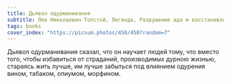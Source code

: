 ```yaml
---
title: Дьявол одурманивания
subtitle: Лев Николаевич Толстой, Легенда, Разрушение ада и восстановление его
tags: books
cover_index: "https://picsum.photos/450/450?random=7"
---
```






Дьявол одурманивания сказал, что он научает людей тому, что вместо того, чтобы избавиться от страданий, производимых дурною жизнью, стараясь жить лучше, им лучше забыться под влиянием одурения вином, табаком, опиумом, морфином.
